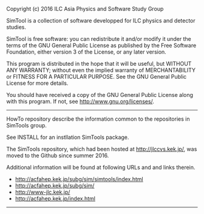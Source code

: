 Copyright (c) 2016 ILC Asia Physics and Software Study Group

SimTool is a collection of software developped for ILC physics 
and detector studies.

SimTool is free software: you can redistribute it and/or modify
it under the terms of the GNU General Public License as published by
the Free Software Foundation, either version 3 of the License, or
any later version.

This program is distributed in the hope that it will be useful,
but WITHOUT ANY WARRANTY; without even the implied warranty of
MERCHANTABILITY or FITNESS FOR A PARTICULAR PURPOSE.  See the
GNU General Public License for more details.

You should have received a copy of the GNU General Public License
along with this program.  If not, see <http://www.gnu.org/licenses/>.

------------------------------------------------------------
HowTo repository describe the information common to 
the repositories in SimTools group.

See INSTALL for an instllation SimTools package.

The SimTools repository, which had been hosted at 
<http://jlccvs.kek.jp/>, was moved to the Github
since summer 2016. 

Additional information will be found at following URLs and 
and links therein.
- http://acfahep.kek.jp/subg/sim/simtools/index.html
- http://acfahep.kek.jp/subg/sim/
- http://www-jlc.kek.jp/
- http://acfahep.kek.jp/index.html

-----------------------------------------------------------


